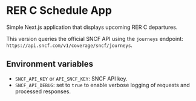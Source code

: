 # RER C Schedule App

Simple Next.js application that displays upcoming RER C departures.

This version queries the official SNCF API using the `journeys` endpoint:
`https://api.sncf.com/v1/coverage/sncf/journeys`.

## Environment variables

- `SNCF_API_KEY` or `API_SNCF_KEY`: SNCF API key.
- `SNCF_API_DEBUG`: set to `true` to enable verbose logging of requests and processed responses.
